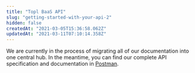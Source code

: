 ```yaml
---
title: "Topl BaaS API"
slug: "getting-started-with-your-api-2"
hidden: false
createdAt: "2021-03-05T15:36:58.062Z"
updatedAt: "2021-03-11T07:10:14.358Z"
---
```

We are currently in the process of migrating all of our documentation into one central hub. In the meantime, you can find our complete API specification and documentation in [Postman](https://documenter.getpostman.com/view/2571679/Tz5p5HfD).
